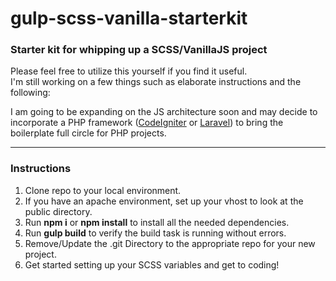 # gulp-scss-vanilla-starterkit
### Starter kit for whipping up a SCSS/VanillaJS project

Please feel free to utilize this yourself if you find it useful.  
I'm still working on a few things such as elaborate instructions and the following:

I am going to be expanding on the JS architecture soon and may decide to incorporate a PHP framework ([CodeIgniter](https://www.codeigniter.com/) or [Laravel](https://laravel.com/)) to bring the boilerplate full circle for PHP projects.

***

### Instructions
1. Clone repo to your local environment.
2. If you have an apache environment, set up your vhost to look at the public directory.
3. Run **npm i** or **npm install** to install all the needed dependencies.
4. Run **gulp build** to verify the build task is running without errors.
5. Remove/Update the .git Directory to the appropriate repo for your new project.
6. Get started setting up your SCSS variables and get to coding!